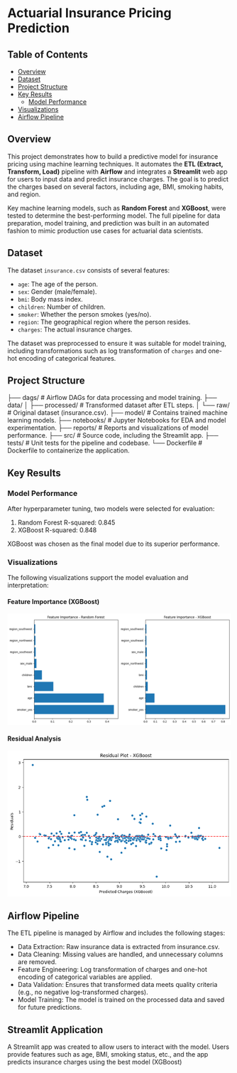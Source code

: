 # Actuarial Insurance Pricing Prediction

## Table of Contents
- [Overview](#overview)
- [Dataset](#dataset)
- [Project Structure](#project-structure)
- [Key Results](#key-results)
  - [Model Performance](#model-performance)
- [Visualizations](#visualizations)
- [Airflow Pipeline](#conclusion)

## Overview
This project demonstrates how to build a predictive model for insurance pricing using machine learning techniques. It automates the **ETL (Extract, Transform, Load)** pipeline with **Airflow** and integrates a **Streamlit** web app for users to input data and predict insurance charges. The goal is to predict the charges based on several factors, including age, BMI, smoking habits, and region.

Key machine learning models, such as **Random Forest** and **XGBoost**, were tested to determine the best-performing model. The full pipeline for data preparation, model training, and prediction was built in an automated fashion to mimic production use cases for actuarial data scientists.

## Dataset
The dataset `insurance.csv` consists of several features:
- `age`: The age of the person.
- `sex`: Gender (male/female).
- `bmi`: Body mass index.
- `children`: Number of children.
- `smoker`: Whether the person smokes (yes/no).
- `region`: The geographical region where the person resides.
- `charges`: The actual insurance charges.

The dataset was preprocessed to ensure it was suitable for model training, including transformations such as log transformation of `charges` and one-hot encoding of categorical features.

## Project Structure

├── dags/                      # Airflow DAGs for data processing and model training.
├── data/
│   ├── processed/              # Transformed dataset after ETL steps.
│   └── raw/                    # Original dataset (insurance.csv).
├── model/                      # Contains trained machine learning models.
├── notebooks/                  # Jupyter Notebooks for EDA and model experimentation.
├── reports/                    # Reports and visualizations of model performance.
├── src/                        # Source code, including the Streamlit app.
├── tests/                      # Unit tests for the pipeline and codebase.
└── Dockerfile                  # Dockerfile to containerize the application.

## Key Results

### Model Performance

After hyperparameter tuning, two models were selected for evaluation:

1. Random Forest
  R-squared: 0.845
2. XGBoost
  R-squared: 0.848

XGBoost was chosen as the final model due to its superior performance.

### Visualizations
The following visualizations support the model evaluation and interpretation:

#### Feature Importance (XGBoost)
![feature importance](reports/feature_importance.png)

#### Residual Analysis
![residuals plot](reports/Residuals_analysis.png)


## Airflow Pipeline
The ETL pipeline is managed by Airflow and includes the following stages:

- Data Extraction: Raw insurance data is extracted from insurance.csv.
- Data Cleaning: Missing values are handled, and unnecessary columns are removed.
- Feature Engineering: Log transformation of charges and one-hot encoding of categorical variables are applied.
- Data Validation: Ensures that transformed data meets quality criteria (e.g., no negative log-transformed charges).
- Model Training: The model is trained on the processed data and saved for future predictions.

## Streamlit Application
A Streamlit app was created to allow users to interact with the model. Users provide features such as age, BMI, smoking status, etc., and the app predicts insurance charges using the best model (XGBoost)
